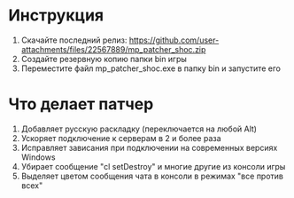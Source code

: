 # Инструкция

1. Скачайте последний релиз: https://github.com/user-attachments/files/22567889/mp_patcher_shoc.zip
2. Создайте резервную копию папки bin игры
3. Переместите файл mp_patcher_shoc.exe в папку bin и запустите его

# Что делает патчер

1. Добавляет русскую раскладку (переключается на любой Alt)
2. Ускоряет подключение к серверам в 2 и более раза
3. Исправляет зависания при подключении на современных версиях Windows
4. Убирает сообщение "cl setDestroy" и многие другие из консоли игры
5. Выделяет цветом сообщения чата в консоли в режимах "все против всех"
